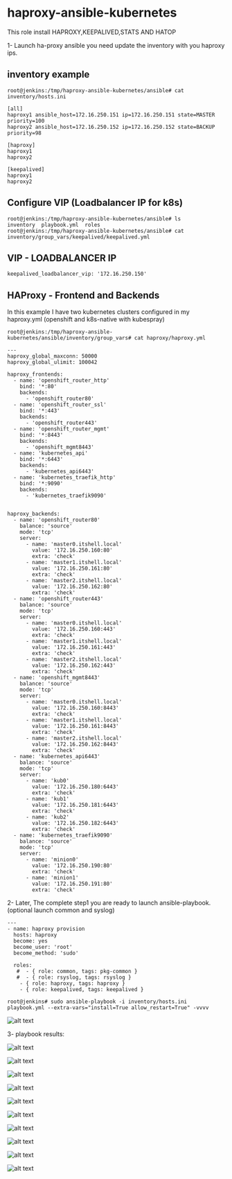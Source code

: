 # haproxy-ansible-kubernetes
This role install HAPROXY,KEEPALIVED,STATS AND HATOP

1- Launch ha-proxy ansible you need update the inventory with you haproxy ips.

## inventory example
```
root@jenkins:/tmp/haproxy-ansible-kubernetes/ansible# cat inventory/hosts.ini
```

```
[all]
haproxy1 ansible_host=172.16.250.151 ip=172.16.250.151 state=MASTER priority=100
haproxy2 ansible_host=172.16.250.152 ip=172.16.250.152 state=BACKUP priority=98

[haproxy]
haproxy1
haproxy2

[keepalived]
haproxy1
haproxy2
```
## Configure VIP (Loadbalancer IP for k8s) 
```
root@jenkins:/tmp/haproxy-ansible-kubernetes/ansible# ls
inventory  playbook.yml  roles
root@jenkins:/tmp/haproxy-ansible-kubernetes/ansible# cat inventory/group_vars/keepalived/keepalived.yml
```

## VIP - LOADBALANCER IP
```
keepalived_loadbalancer_vip: '172.16.250.150'
```

## HAProxy - Frontend and Backends 
In this example I have two kubernetes clusters configured in my haproxy.yml (openshift and k8s-native with kubespray)
```
root@jenkins:/tmp/haproxy-ansible-kubernetes/ansible/inventory/group_vars# cat haproxy/haproxy.yml
```
```
---
haproxy_global_maxconn: 50000
haproxy_global_ulimit: 100042

haproxy_frontends:
  - name: 'openshift_router_http'
    bind: '*:80'
    backends:
      - 'openshift_router80'
  - name: 'openshift_router_ssl'
    bind: '*:443'
    backends:
      - 'openshift_router443'
  - name: 'openshift_router_mgmt'
    bind: '*:8443'
    backends:
      - 'openshift_mgmt8443'
  - name: 'kubernetes_api'
    bind: '*:6443'
    backends:
      - 'kubernetes_api6443'
  - name: 'kubernetes_traefik_http'
    bind: '*:9090'
    backends:
      - 'kubernetes_traefik9090'


haproxy_backends:
  - name: 'openshift_router80'
    balance: 'source'
    mode: 'tcp'
    server:
      - name: 'master0.itshell.local'
        value: '172.16.250.160:80'
        extra: 'check'
      - name: 'master1.itshell.local'
        value: '172.16.250.161:80'
        extra: 'check'
      - name: 'master2.itshell.local'
        value: '172.16.250.162:80'
        extra: 'check'
  - name: 'openshift_router443'
    balance: 'source'
    mode: 'tcp'
    server:
      - name: 'master0.itshell.local'
        value: '172.16.250.160:443'
        extra: 'check'
      - name: 'master1.itshell.local'
        value: '172.16.250.161:443'
        extra: 'check'
      - name: 'master2.itshell.local'
        value: '172.16.250.162:443'
        extra: 'check'
  - name: 'openshift_mgmt8443'
    balance: 'source'
    mode: 'tcp'
    server:
      - name: 'master0.itshell.local'
        value: '172.16.250.160:8443'
        extra: 'check'
      - name: 'master1.itshell.local'
        value: '172.16.250.161:8443'
        extra: 'check'
      - name: 'master2.itshell.local'
        value: '172.16.250.162:8443'
        extra: 'check'
  - name: 'kubernetes_api6443'
    balance: 'source'
    mode: 'tcp'
    server:
      - name: 'kub0'
        value: '172.16.250.180:6443'
        extra: 'check'
      - name: 'kub1'
        value: '172.16.250.181:6443'
        extra: 'check'
      - name: 'kub2'
        value: '172.16.250.182:6443'
        extra: 'check'
  - name: 'kubernetes_traefik9090'
    balance: 'source'
    mode: 'tcp'
    server:
      - name: 'minion0'
        value: '172.16.250.190:80'
        extra: 'check'
      - name: 'minion1'
        value: '172.16.250.191:80'
        extra: 'check'
```

2- Later, The complete step1 you are ready to launch ansible-playbook.(optional launch common and syslog)
```
---
- name: haproxy provision
  hosts: haproxy
  become: yes
  become_user: 'root'
  become_method: 'sudo'

  roles:
   #  - { role: common, tags: pkg-common }
   #  - { role: rsyslog, tags: rsyslog }
    - { role: haproxy, tags: haproxy } 
    - { role: keepalived, tags: keepalived }
```

```
root@jenkins# sudo ansible-playbook -i inventory/hosts.ini playbook.yml --extra-vars="install=True allow_restart=True" -vvvv
```
![alt text](https://raw.githubusercontent.com/nightmareze1/haproxy-ansible-kubernetes/master/img/1.png)

3- playbook results:

![alt text](https://raw.githubusercontent.com/nightmareze1/haproxy-ansible-kubernetes/master/img/2.png)

![alt text](https://raw.githubusercontent.com/nightmareze1/haproxy-ansible-kubernetes/master/img/3.png)

![alt text](https://raw.githubusercontent.com/nightmareze1/haproxy-ansible-kubernetes/master/img/4.png)

![alt text](https://raw.githubusercontent.com/nightmareze1/haproxy-ansible-kubernetes/master/img/5.png)


![alt text](https://raw.githubusercontent.com/nightmareze1/haproxy-ansible-kubernetes/master/img/7.png)

![alt text](https://raw.githubusercontent.com/nightmareze1/haproxy-ansible-kubernetes/master/img/8.png)

![alt text](https://raw.githubusercontent.com/nightmareze1/haproxy-ansible-kubernetes/master/img/9.png)

![alt text](https://raw.githubusercontent.com/nightmareze1/haproxy-ansible-kubernetes/master/img/10.png)

![alt text](https://raw.githubusercontent.com/nightmareze1/haproxy-ansible-kubernetes/master/img/11.png)

![alt text](https://raw.githubusercontent.com/nightmareze1/haproxy-ansible-kubernetes/master/img/12.png)





